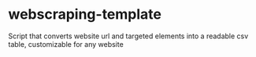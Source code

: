# webscraping-template
Script that converts website url and targeted elements into a readable csv table, customizable for any website

